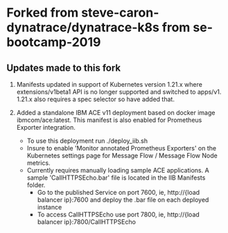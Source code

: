 # Forked from steve-caron-dynatrace/dynatrace-k8s from se-bootcamp-2019

## Updates made to this fork
1. Manifests updated in support of Kubernetes version 1.21.x where extensions/v1beta1 API is no longer supported and switched to apps/v1. 1.21.x also requires a spec selector so have added that.

2. Added a standalone IBM ACE v11 deployment based on docker image ibmcom/ace:latest.  This manifest is also enabled for Prometheus Exporter integration.
    - To use this deployment run ./deploy_iib.sh
    - Insure to enable 'Monitor annotated Prometheus Exporters' on the Kubernetes settings page for Message Flow / Message Flow Node metrics.  
    - Currently requires manually loading sample ACE applications.  A sample 'CallHTTPSEcho.bar' file is located in the IIB Manifests folder.
       - Go to the published Service on port 7600, ie, http://{load balancer ip}:7600 and deploy the .bar file on each deployed instance
       - To access CallHTTPSEcho use port 7800, ie, http://{load balancer ip}:7800/CallHTTPSEcho
      
        
